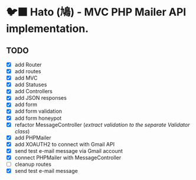 # 🐦‍⬛ Hato (鳩) - MVC PHP Mailer API implementation.

## TODO

- [x] add Router
- [x] add routes
- [x] add MVC
- [x] add Statuses
- [x] add Controllers
- [x] add JSON responses
- [x] add form
- [x] add form validation
- [x] add form honeypot
- [x] refactor MessageController (_extract validation to the separate Validator class_)
- [x] add PHPMailer
- [x] add XOAUTH2 to connect with Gmail API
- [x] send test e-mail message via Gmail account
- [x] connect PHPMailer with MessageController
- [ ] cleanup routes
- [x] send test e-mail message
